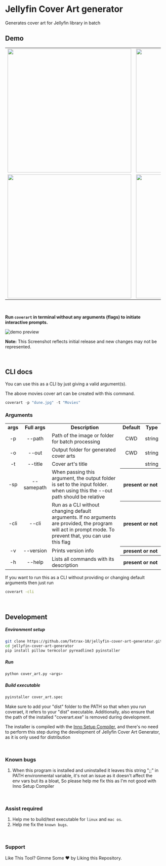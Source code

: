 # Jellyfin Cover Art generator

Generates cover art for Jellyfin library in batch

## Demo

<table>
  <tr align="center">
    <td><img src="https://raw.githubusercontent.com/Tetrax-10/jellyfin-cover-art-generator/main/assets/Movies-dune.jpg" style="width: 400px;"></td>
    <td><img src="https://raw.githubusercontent.com/Tetrax-10/jellyfin-cover-art-generator/main/assets/TV Shows-chernobyl.jpg" style="width: 400px;"></td>
  </tr>
  <tr align="center">
    <td><img src="https://raw.githubusercontent.com/Tetrax-10/jellyfin-cover-art-generator/main/assets/Music.jpg" style="width: 400px;"></td>
    <td><img src="https://raw.githubusercontent.com/Tetrax-10/jellyfin-cover-art-generator/main/assets/xxx.jpg" style="width: 400px;"></td>
  </tr>
</table>

</br>

**Run `coverart` in terminal without any arguments (flags) to initiate interactive prompts.**

![demo preview](https://raw.githubusercontent.com/Tetrax-10/jellyfin-cover-art-generator/main/assets/preview.png)

**Note:** This Screenshot reflects initial release and new changes may not be represented.

</br>

## CLI docs

You can use this as a CLI by just giving a valid argument(s).

The above movies cover art can be created with this command.

```powershell
coverart -p "dune.jpg" -t "Movies"
```

### Arguments

<table>
  <tr align="center">
    <td><b>args</b></td>
    <td><b>Full args</b></td>
    <td><b>Description</b></td>
    <td><b>Default</b></td>
    <td><b>Type</b></td>
  </tr>
  <tr align="center">
    <td>-p</td>
    <td>--path</td>
    <td align="left">Path of the image or folder for batch processing</td>
    <td>CWD</td>
    <td>string</td>
  </tr>
  <tr align="center">
    <td>-o</td>
    <td>--out</td>
    <td align="left">Output folder for generated cover arts</td>
    <td>CWD</td>
    <td>string</td>
  </tr>
  <tr align="center">
    <td>-t</td>
    <td>--title</td>
    <td align="left">Cover art's title</td>
    <td></td>
    <td>string</td>
  </tr>
  <tr align="center">
    <td>-sp</td>
    <td>--samepath</td>
    <td align="left">When passing this argument, the output folder is set to the input folder. when using this the --out path should be relative</td>
    <th colspan="2">present or not</th>
  </tr>
  <tr align="center">
    <td>-cli</td>
    <td>--cli</td>
    <td align="left">Run as a CLI without changing default arguments. If no arguments are provided, the program will act in prompt mode. To prevent that, you can use this flag</td>
    <th colspan="2">present or not</th>
  </tr>
  <tr align="center">
    <td>-v</td>
    <td>--version</td>
    <td align="left">Prints version info</td>
    <th colspan="2">present or not</th>
  </tr>
  <tr align="center">
    <td>-h</td>
    <td>--help</td>
    <td align="left">Lists all commands with its description</td>
    <th colspan="2">present or not</th>
  </tr>
</table>

If you want to run this as a CLI without providing or changing default arguments then just run

```sh
coverart -cli
```

</br>

## Development

##### Environment setup

```sh
git clone https://github.com/Tetrax-10/jellyfin-cover-art-generator.git
cd jellyfin-cover-art-generator
pip install pillow termcolor pyreadline3 pyinstaller
```

##### Run

```sh
python cover_art.py <args>
```

##### Build executable

```sh
pyinstaller cover_art.spec
```

Make sure to add your "dist" folder to the PATH so that when you run coveraet, it refers to your "dist" executable. Additionally, also ensure that the path of the installed "coverart.exe" is removed during development.

The installer is compiled with the [Inno Setup Compiler](https://jrsoftware.org/isdl.php), and there's no need to perform this step during the development of Jellyfin Cover Art Generator, as it is only used for distribution

</br>

### Known bugs

1. When this program is installed and uninstalled it leaves this string ";;" in PATH environmental variable, it's not an issue as it doesn't affect the env vars but its a bloat, So please help me fix this as I'm not good with Inno Setup Compiler

</br>

### Assist required

1. Help me to build/test executable for `linux` and `mac os`.
2. Help me fix the `known bugs`.

</br>

### Support

Like This Tool? Gimme Some ❤️ by Liking this Repository.
